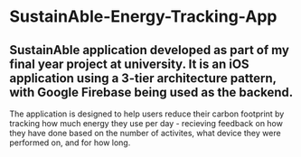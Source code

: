 # SustainAble-Energy-Tracking-App
SustainAble application developed as part of my final year project at university. It is an iOS application using a 3-tier architecture pattern, with Google Firebase being used as the backend.
---
The application is designed to help users reduce their carbon footprint by tracking how much energy they use per day - recieving feedback on how they have done based on the number of activites, what device they were performed on, and for how long.
